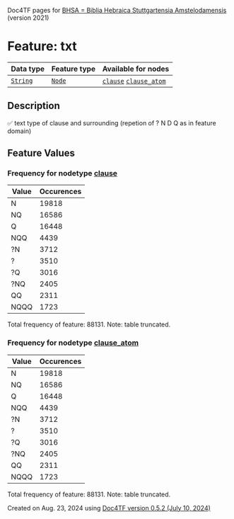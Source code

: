 Doc4TF pages for [BHSA = Biblia Hebraica Stuttgartensia Amstelodamensis](https://github.com/ETCBC/BHSA/tree/master/tf) (version 2021)
# Feature: txt
Data type|Feature type|Available for nodes
---|---|---
[`String`](featuresbydatatype.md#string)|[`Node`](featuresbytype.md#node)| [`clause`](featuresbynodetype.md#clause)  [`clause_atom`](featuresbynodetype.md#clause_atom) 
## Description
✅ text type of clause and surrounding (repetion of ? N D Q as in feature domain)
## Feature Values
### Frequency for nodetype [clause](featuresbynodetype.md#clause)
Value|Occurences
---|---
N|19818
NQ|16586
Q|16448
NQQ|4439
?N|3712
?|3510
?Q|3016
?NQ|2405
QQ|2311
NQQQ|1723

Total frequency of feature: 88131. Note: table truncated.
 ### Frequency for nodetype [clause_atom](featuresbynodetype.md#clause_atom)
Value|Occurences
---|---
N|19818
NQ|16586
Q|16448
NQQ|4439
?N|3712
?|3510
?Q|3016
?NQ|2405
QQ|2311
NQQQ|1723

Total frequency of feature: 88131. Note: table truncated.
  

Created on Aug. 23, 2024 using [Doc4TF version 0.5.2 (July 10, 2024)](https://github.com/tonyjurg/Doc4TF/blob/main/CreateFeatureDoc.ipynb) 